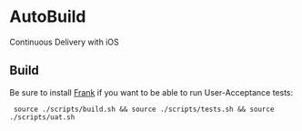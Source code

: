 AutoBuild
=========

Continuous Delivery with iOS

Build
-----

 Be sure to install [Frank](http://testingwithfrank.com) if you want to be able to run User-Acceptance tests:


```
 source ./scripts/build.sh && source ./scripts/tests.sh && source ./scripts/uat.sh
```